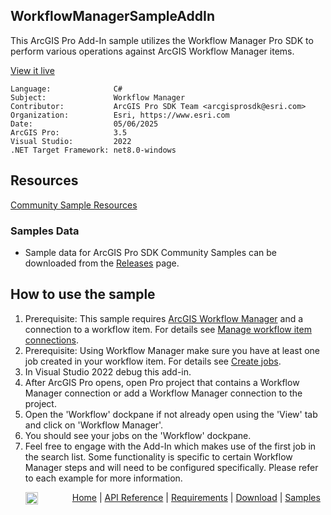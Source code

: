 ## WorkflowManagerSampleAddIn

<!-- TODO: Write a brief abstract explaining this sample -->
This ArcGIS Pro Add-In sample utilizes the Workflow Manager Pro SDK to perform various operations against ArcGIS Workflow Manager items.  
  


<a href="https://pro.arcgis.com/en/pro-app/sdk/" target="_blank">View it live</a>

<!-- TODO: Fill this section below with metadata about this sample-->
```
Language:              C#
Subject:               Workflow Manager
Contributor:           ArcGIS Pro SDK Team <arcgisprosdk@esri.com>
Organization:          Esri, https://www.esri.com
Date:                  05/06/2025
ArcGIS Pro:            3.5
Visual Studio:         2022
.NET Target Framework: net8.0-windows
```

## Resources

[Community Sample Resources](https://github.com/Esri/arcgis-pro-sdk-community-samples#resources)

### Samples Data

* Sample data for ArcGIS Pro SDK Community Samples can be downloaded from the [Releases](https://github.com/Esri/arcgis-pro-sdk-community-samples/releases) page.  

## How to use the sample
<!-- TODO: Explain how this sample can be used. To use images in this section, create the image file in your sample project's screenshots folder. Use relative url to link to this image using this syntax: ![My sample Image](FacePage/SampleImage.png) -->
1. Prerequisite: This sample requires [ArcGIS Workflow Manager](https://pro.arcgis.com/en/pro-app/latest/help/workflow/an-introduction-to-arcgis-workflow-manager.htm) and a connection to a workflow item.  For details see [Manage workflow item connections](https://pro.arcgis.com/en/pro-app/latest/help/workflow/manage-workflow-item-connections.htm).
2. Prerequisite: Using Workflow Manager make sure you have at least one job created in your workflow item.  For details see [Create jobs](https://pro.arcgis.com/en/pro-app/latest/help/workflow/create-jobs.htm).  
3. In Visual Studio 2022 debug this add-in.  
4. After ArcGIS Pro opens, open Pro project that contains a Workflow Manager connection or add a Workflow Manager connection to the  project.  
5. Open the 'Workflow' dockpane if not already open using the 'View' tab and click on 'Workflow Manager'.  
6. You should see your jobs on the 'Workflow' dockpane.  
7. Feel free to engage with the Add-In which makes use of the first job in the search list. Some functionality is specific to certain Workflow Manager steps and will need to be configured specifically. Please refer to each example for more information.  
  

<!-- End -->

&nbsp;&nbsp;&nbsp;&nbsp;&nbsp;&nbsp;<img src="https://esri.github.io/arcgis-pro-sdk/images/ArcGISPro.png"  alt="ArcGIS Pro SDK for Microsoft .NET Framework" height = "20" width = "20" align="top"  >
&nbsp;&nbsp;&nbsp;&nbsp;&nbsp;&nbsp;&nbsp;&nbsp;&nbsp;&nbsp;&nbsp;&nbsp;
[Home](https://github.com/Esri/arcgis-pro-sdk/wiki) | <a href="https://pro.arcgis.com/en/pro-app/latest/sdk/api-reference" target="_blank">API Reference</a> | [Requirements](https://github.com/Esri/arcgis-pro-sdk/wiki#requirements) | [Download](https://github.com/Esri/arcgis-pro-sdk/wiki#installing-arcgis-pro-sdk-for-net) | <a href="https://github.com/esri/arcgis-pro-sdk-community-samples" target="_blank">Samples</a>
